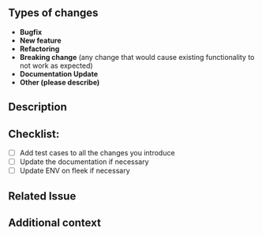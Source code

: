 <!--(Thanks for sending a pull request! Please fill in the following content to let us know better about this change.)-->

## Types of changes

<!--Please remove the types that does not apply to this change-->

- **Bugfix**
- **New feature**
- **Refactoring**
- **Breaking change** (any change that would cause existing functionality to not work as expected)
- **Documentation Update**
- **Other (please describe)**

## Description

<!--Describe what the change is**-->

## Checklist:

- [ ] Add test cases to all the changes you introduce
- [ ] Update the documentation if necessary
- [ ] Update ENV on fleek if necessary

## Related Issue

<!--If applicable, refernce to the issue related to this pull request.-->

## Additional context

<!--Add any other context or screenshots about the pull request here.-->
